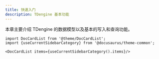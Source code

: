 ```yaml
---
title: 快速入门
description: TDengine 基本功能
---
```


本章主要介绍 TDengine 的数据模型以及基本的写入和查询功能。

```mdx-code-block
import DocCardList from '@theme/DocCardList';
import {useCurrentSidebarCategory} from '@docusaurus/theme-common';

<DocCardList items={useCurrentSidebarCategory().items}/>
```